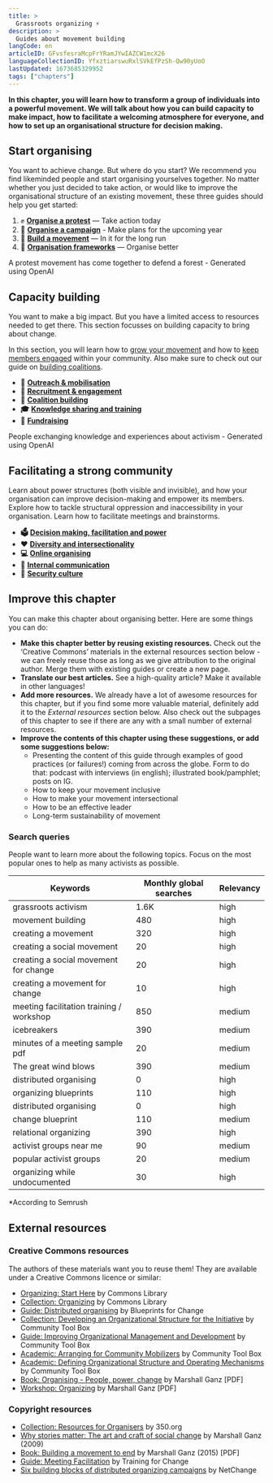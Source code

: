 ```yaml
---
title: >
  Grassroots organizing ⚡️
description: >
  Guides about movement building
langCode: en
articleID: GFvsfesraMcpFrYRamJYwIAZCW1mcX26
languageCollectionID: YfxztiarswuRxlSVkEfPzSh-Qw90yUoO
lastUpdated: 1673685329952
tags: ["chapters"]
---
```


**In this chapter, you will learn how to transform a group of individuals into a powerful movement. We will talk about how you can build capacity to make impact, how to facilitate a welcoming atmosphere for everyone, and how to set up an organisational structure for decision making.**

## Start organising

You want to achieve change. But where do you start? We recommend you find likeminded people and start organising yourselves together. No matter whether you just decided to take action, or would like to improve the organisational structure of an existing movement, these three guides should help you get started:

1.  ✊ [**Organise a protest**](/organising/protest) — Take action today
2.  📢 [**Organise a campaign**](/organising/campaign) - Make plans for the upcoming year
3.  **🌊** [**Build a movement**](/organising/build-movement) — In it for the long run
4.  **📄** [**Organisation frameworks**](/organising/frameworks) — Organise better

<div><figcaption>A protest movement has come together to defend a forest - Generated using OpenAI</figcaption></div>

## Capacity building

You want to make a big impact. But you have a limited access to resources needed to get there. This section focusses on building capacity to bring about change.

In this section, you will learn how to [grow your movement](/organising/outreach-mobilisation) and how to [keep members engaged](/organising/recruitment-engagement) within your community. Also make sure to check out our guide on [building coalitions](/organising/coalition-building).

-   **📢** [**Outreach & mobilisation**](/organising/outreach-mobilisation)
-   **💪** [**Recruitment & engagement**](/organising/recruitment-engagement)
-   🙌 [**Coalition building**](/organising/coalition-building)
-   **🎓** [**Knowledge sharing and training**](/organising/knowledge-sharing)
-   **🤑** [**Fundraising**](/organising/fundraising)

<div><figcaption>People exchanging knowledge and experiences about activism - Generated using OpenAI</figcaption></div>

## Facilitating a strong community

Learn about power structures (both visible and invisible), and how your organisation can improve decision-making and empower its members. Explore how to tackle structural oppression and inaccessibility in your organisation. Learn how to facilitate meetings and brainstorms.

-   **🗳** [**Decision making, facilitation and power**](/organising/decisions-and-power)
-   **❤️** [**Diversity and intersectionality**](/organising/diversity)
-   **💻** [**Online organising**](/organising/online)
-   **💬** [**Internal communication**](/organising/internal-communication)
-   🔐 [**Security culture**](/organising/security-culture)

<div></div>

## Improve this chapter

You can make this chapter about organising better. Here are some things you can do:

-   **Make this chapter better by reusing existing resources.** Check out the ‘Creative Commons’ materials in the external resources section below - we can freely reuse those as long as we give attribution to the original author. Merge them with existing guides or create a new page.
-   **Translate our best articles.** See a high-quality article? Make it available in other languages!
-   **Add more resources.** We already have a lot of awesome resources for this chapter, but if you find some more valuable material, definitely add it to the _External resources_ section below. Also check out the subpages of this chapter to see if there are any with a small number of external resources.
-   **Improve the contents of this chapter using these suggestions, or add some suggestions below:**
    -   Presenting the content of this guide through examples of good practices (or failures!) coming from across the globe. Form to do that: podcast with interviews (in english); illustrated book/pamphlet; posts on IG.
    -   How to keep your movement inclusive
    -   How to make your movement intersectional
    -   How to be an effective leader
    -   Long-term sustainability of movement

### Search queries

People want to learn more about the following topics. Focus on the most popular ones to help as many activists as possible.

<div><table><thead><tr><th>Keywords</th><th>Monthly global searches</th><th>Relevancy</th></tr></thead><tbody><tr><td>grassroots activism</td><td>1.6K</td><td>high</td></tr><tr><td>movement building</td><td>480</td><td>high</td></tr><tr><td>creating a movement</td><td>320</td><td>high</td></tr><tr><td>creating a social movement</td><td>20</td><td>high</td></tr><tr><td>creating a social movement for change</td><td>20</td><td>high</td></tr><tr><td>creating a movement for change</td><td>10</td><td>high</td></tr><tr><td>meeting facilitation training / workshop</td><td>850</td><td>medium</td></tr><tr><td>icebreakers</td><td>390</td><td>medium</td></tr><tr><td>minutes of a meeting sample pdf</td><td>20</td><td>medium</td></tr><tr><td>The great wind blows</td><td>390</td><td>medium</td></tr><tr><td>distributed organising</td><td>0</td><td>high</td></tr><tr><td>organizing blueprints</td><td>110</td><td>high</td></tr><tr><td>distributed organising</td><td>0</td><td>high</td></tr><tr><td>change blueprint</td><td>110</td><td>medium</td></tr><tr><td>relational organizing</td><td>390</td><td>high</td></tr><tr><td>activist groups near me</td><td>90</td><td>medium</td></tr><tr><td>popular activist groups</td><td>20</td><td>medium</td></tr><tr><td>organizing while undocumented</td><td>30</td><td>high</td></tr></tbody></table></div>

\*According to Semrush

## External resources

### Creative Commons resources

The authors of these materials want you to reuse them! They are available under a Creative Commons licence or similar:

-   [Organizing: Start Here](https://commonslibrary.org/organising-start-here/) by Commons Library
-   [Collection: Organizing](https://commonslibrary.org/topic/organising/) by Commons Library
-   [Guide: Distributed organising](https://blueprintsfc.org/guide/distributed-organizing/) by Blueprints for Change
-   [Collection: Developing an Organizational Structure for the Initiative](https://ctb.ku.edu/en/table-of-contents/structure/organizational-structure) by Community Tool Box
-   [Guide: Improving Organizational Management and Development](https://ctb.ku.edu/en/improve-organizational-management-and-development) by Community Tool Box
-   [Academic: Arranging for Community Mobilizers](https://ctb.ku.edu/en/best-change-processes/arranging-for-community-mobilizers/overview) by Community Tool Box
-   [Academic: Defining Organizational Structure and Operating Mechanisms](https://ctb.ku.edu/en/best-change-processes/defining-organizational-structure/overview) by Community Tool Box
-   [Book: Organising - People, power, change](https://actionnetwork.org/user_files/user_files/000/041/455/original/organizing_people_power_changeadaptedfromMarshallGanz.pdf) by Marshall Ganz \[PDF\]
-   [Workshop: Organizing](https://projects.iq.harvard.edu/files/ganzorganizing/files/seed_organizing_manual_final_2015_ok_coaching_appendix.pdf) by Marshall Ganz \[PDF\]

### Copyright resources

-   [Collection: Resources for Organisers](https://trainings.350.org/for/organisers/) by 350.org
-   [Why stories matter: The art and craft of social change](https://commonslibrary.org/why-stories-matter-the-art-and-craft-of-social-change/) by Marshall Ganz (2009)
-   [Book: Building a movement to end](https://sustainableequityorgresources.files.wordpress.com/2017/01/building-a-movement-to-end-the-new-jim-crow.pdf) by Marshall Ganz (2015) \[PDF\]
-   [Guide: Meeting Facilitation](https://www.trainingforchange.org/training_tools/meeting-facilitation-the-no-magic-method/) by Training for Change
-   [Six building blocks of distributed organizing campaigns](http://netchange.co/distributed-organizing) by NetChange